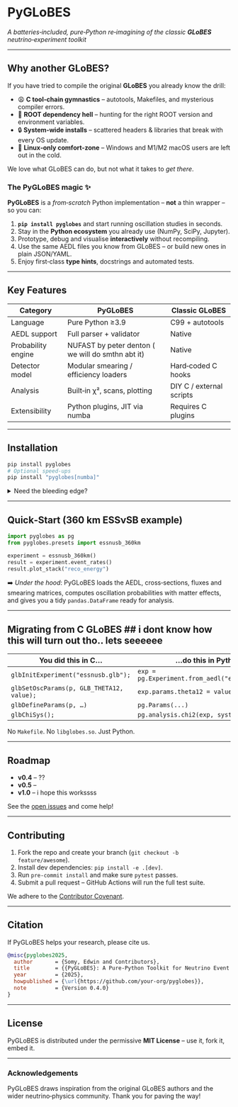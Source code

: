 # PyGLoBES

*A batteries‑included, pure‑Python re‑imagining of the classic **GLoBES** neutrino‑experiment toolkit*

---

## Why another GLoBES?

If you have tried to compile the original **GLoBES** you already know the drill:

* 😩 **C tool‑chain gymnastics** – autotools, Makefiles, and mysterious compiler errors.
* 🪫 **ROOT dependency hell** – hunting for the right ROOT version and environment variables.
* 🔒 **System‑wide installs** – scattered headers & libraries that break with every OS update.
* 🐧 **Linux‑only comfort‑zone** – Windows and M1/M2 macOS users are left out in the cold.

We love what GLoBES can do, but not what it takes to *get there*.

### The PyGLoBES magic ✨

**PyGLoBES** is a *from‑scratch* Python implementation – **not** a thin wrapper – so you can:

1. **`pip install pyglobes`** and start running oscillation studies in seconds.
2. Stay in the **Python ecosystem** you already use (NumPy, SciPy, Jupyter).
3. Prototype, debug and visualise **interactively** without recompiling.
4. Use the same AEDL files you know from GLoBES – or build new ones in plain JSON/YAML.
5. Enjoy first‑class **type hints**, docstrings and automated tests.

---

## Key Features

| Category           | PyGLoBES                                             | Classic GLoBES           |
| ------------------ | ---------------------------------------------------- | ------------------------ |
| Language           | Pure Python ≥3.9                                     | C99 + autotools          |
| AEDL support       | Full parser + validator                              | Native                   |
| Probability engine | NUFAST by peter denton ( we will do smthn abt it)    | Native                   |
| Detector model     | Modular smearing / efficiency loaders                | Hard‑coded C hooks       |   ??
| Analysis           | Built‑in χ², scans, plotting                         | DIY C / external scripts |    ??
| Extensibility      | Python plugins, JIT via numba                        | Requires C plugins       |   ??

---

## Installation

```bash
pip install pyglobes
# Optional speed‑ups
pip install "pyglobes[numba]"
```

<details>
<summary>Need the bleeding edge?</summary>

```bash
pip install git+https://github.com/your‑org/pyglobes.git
```

</details>

---

## Quick‑Start (360 km ESSνSB example)

```python
import pyglobes as pg
from pyglobes.presets import essnusb_360km

experiment = essnusb_360km()
result = experiment.event_rates()
result.plot_stack("reco_energy")
```

➡️ *Under the hood*: PyGLoBES loads the AEDL, cross‑sections, fluxes and smearing matrices, computes oscillation probabilities with matter effects, and gives you a tidy `pandas.DataFrame` ready for analysis.

---

## Migrating from C GLoBES      ## i dont know how this will turn out tho.. lets seeeeee 

| You did this in C…                        | …do this in Python                              |
| ----------------------------------------- | ----------------------------------------------- |
| `glbInitExperiment("essnusb.glb");`       | `exp = pg.Experiment.from_aedl("essnusb.aedl")` |
| `glbSetOscParams(p, GLB_THETA12, value);` | `exp.params.theta12 = value`                    |
| `glbDefineParams(p, …)`                   | `pg.Params(...)`                                |
| `glbChiSys();`                            | `pg.analysis.chi2(exp, systematics=True)`       |

No `Makefile`. No `libglobes.so`. Just Python.

---

## Roadmap

* **v0.4** – ??
* **v0.5** – 
* **v1.0** – i hope this workssss

See the [open issues](https://github.com/your‑org/pyglobes/issues) and come help!

---

## Contributing

1. Fork the repo and create your branch (`git checkout -b feature/awesome`).
2. Install dev dependencies: `pip install -e .[dev]`.
3. Run `pre‑commit install` and make sure `pytest` passes.
4. Submit a pull request – GitHub Actions will run the full test suite.

We adhere to the [Contributor Covenant](CODE_OF_CONDUCT.md).

---

## Citation

If PyGLoBES helps your research, please cite us.

```bibtex
@misc{pyglobes2025,
  author       = {Somy, Edwin and Contributors},
  title        = {{PyGLoBES}: A Pure‑Python Toolkit for Neutrino Event Simulation},
  year         = {2025},
  howpublished = {\url{https://github.com/your‑org/pyglobes}},
  note         = {Version 0.4.0}
}
```

---

## License

PyGLoBES is distributed under the permissive **MIT License** – use it, fork it, embed it.

---

### Acknowledgements

PyGLoBES draws inspiration from the original GLoBES authors and the wider neutrino‑physics community. Thank you for paving the way!
